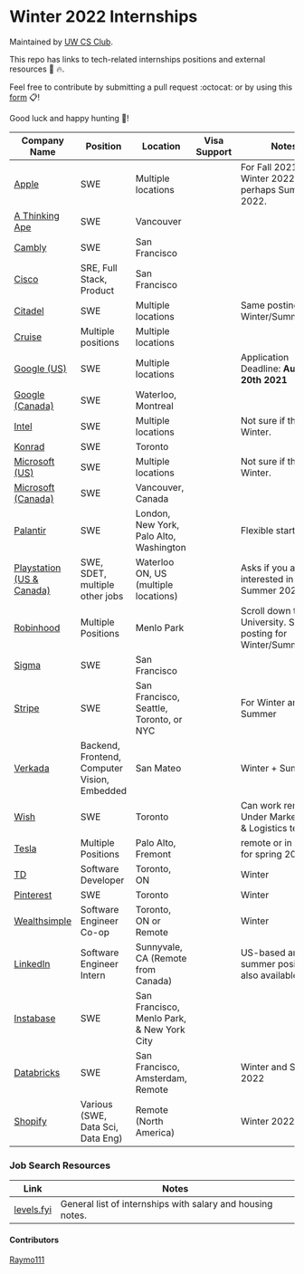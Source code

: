 # Winter 2022 Internships

Maintained by [UW CS Club](http://csclub.uwaterloo.ca/).

This repo has links to tech-related internships positions and external resources 💾 🔥.

Feel free to contribute by submitting a pull request :octocat: or by using this [form](https://forms.gle/UBYHhvhD7d8XXawe8) 📋!

Good luck and happy hunting :tada:!

| Company Name | Position | Location | Visa Support | Notes |
|--------------|----------|----------|--------------|-------|
| [Apple](https://jobs.apple.com/en-us/details/200253195/software-engineering-internship?team=STDNT) | SWE | Multiple locations | | For Fall 2021, Winter 2022 and perhaps Summer 2022. |
| [A Thinking Ape](https://boards.greenhouse.io/athinkingape/jobs/3364340) | SWE | Vancouver | | |
| [Cambly](https://jobs.lever.co/cambly/a85a325b-1992-421b-8e62-ea487a8fba0b) | SWE | San Francisco | | |
| [Cisco](https://jobs.cisco.com/jobs/SearchJobs/?21178=%5B169482%5D&21178_format=6020&21180=%5B33821095%2C165%5D&21180_format=6022&21181=%5B201%2C187%5D&21181_format=6023&21183=%5B34442672%2C174%2C175%2C176%2C177%2C178%2C179%2C180%2C211849%2C181%5D&21183_format=6024&listFilterMode=1) | SRE, Full Stack, Product | San Francisco | | |
| [Citadel](https://www.citadel.com/careers/details/software-engineer-intern-us/) | SWE | Multiple locations | | Same posting for Winter/Summer/Fall. |
| [Cruise](https://www.getcruise.com/careers/jobs?department=2bGFusPlaxpzEPHPIb2QLK&search=intern) | Multiple positions | Multiple locations | | |
| [Google (US)](https://careers.google.com/jobs/results/111556027477828294/) | SWE | Multiple locations | | Application Deadline: **August 20th 2021**|
| [Google (Canada)](https://careers.google.com/jobs/results/85238117155381958/?hl=fr_FR) | SWE | Waterloo, Montreal | | |
| [Intel](https://jobs.intel.com/ShowJob/Id/2872320/Software-Engineer-Undergraduate-Intern) | SWE | Multiple locations | | Not sure if this is for Winter. |
| [Konrad](https://boards.greenhouse.io/konradgroup/jobs/4581834003?gh_src=56dbf40d3us) | SWE | Toronto | | |
| [Microsoft (US)](https://careers.microsoft.com/students/us/en/job/1085294/Software-Engineering-Intern-Opportunities) | SWE | Multiple locations | | Not sure if this is for Winter. |
| [Microsoft (Canada)](https://careers.microsoft.com/us/en/job/1116547/Software-Engineer-Winter-Co-op-Intern-Opportunities%E2%80%AF%E2%80%AF) | SWE | Vancouver, Canada | | |
| [Palantir](https://jobs.lever.co/palantir/5d5ff415-8219-4e0c-9930-2d5919e90354) | SWE | London, New York, Palo Alto, Washington | | Flexible start date. |
| [Playstation (US & Canada)](https://boards.greenhouse.io/sonyinteractiveentertainmentplaystation/jobs/3316438) | SWE, SDET, multiple other jobs | Waterloo ON, US (multiple locations) | | Asks if you are interested in Summer 2022. |
| [Robinhood](https://robinhood.com/us/en/careers/openings/?gh_src=ed898e781us) | Multiple Positions | Menlo Park | | Scroll down to University. Same posting for Winter/Summer/Fall. |
| [Sigma](https://boards.greenhouse.io/sigmacomputing/jobs/4510690003) | SWE | San Francisco | | |
| [Stripe](https://stripe.com/jobs/listing/software-engineering-intern/3368543) | SWE | San Francisco, Seattle, Toronto, or NYC | | For Winter and Summer |
| [Verkada](https://jobs.lever.co/verkada?department=Engineering&commitment=Intern) | Backend, Frontend, Computer Vision, Embedded | San Mateo | | Winter + Summer |
| [Wish](https://jobs.smartrecruiters.com/Wish/743999766417964) | SWE | Toronto | | Can work remotely. Under Marketplace & Logistics team. | 
| [Tesla](https://www.tesla.com/careers/search/?country=US&query=spring%202022) | Multiple Positions | Palo Alto, Fremont | | remote or in person for spring 2022 | 
| [TD](https://sjobs.brassring.com/TGnewUI/Search/home/HomeWithPreLoad?PageType=JobDetails&partnerid=25404&siteid=5813&jobid=2838700&Codes=TD010#jobDetails=2838700_5813) | Software Developer | Toronto, ON | | Winter |
| [Pinterest](https://www.pinterestcareers.com/job/13754842/) | SWE | Toronto | | Winter | 
| [Wealthsimple](https://jobs.lever.co/wealthsimple/21442ff5-3199-4879-bcb3-2af48f33be84) | Software Engineer Co-op | Toronto, ON or Remote | | Winter | 
| [LinkedIn](https://www.linkedin.com/jobs/search/?currentJobId=2705876685&f_C=1337&f_E=1&geoId=90000084&keywords=linkedin&location=San%20Francisco%20Bay%20Area) | Software Engineer Intern | Sunnyvale, CA (Remote from Canada) | | US-based and summer positions also available | 
| [Instabase](https://instabase.com/careers/#positions) | SWE | San Francisco, Menlo Park, & New York City | | |
| [Databricks](https://databricks.com/company/careers/open-positions?department=universityrecruiting&location=all) | SWE | San Francisco, Amsterdam, Remote | | Winter and Summer 2022 |
| [Shopify](https://www.shopify.ca/careers/search?teams%5B%5D=interns&keywords=&sort=team_asc) | Various (SWE, Data Sci, Data Eng) | Remote (North America) | | Winter 2022 |

### Job Search Resources
| Link | Notes |
|------|-------|
| [levels.fyi](https://www.levels.fyi/internships/) | General list of internships with salary and housing notes. |

#### Contributors
[Raymo111](https://github.com/Raymo111)
